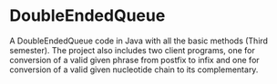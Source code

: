 # DoubleEndedQueue
A DoubleEndedQueue code in Java with all the basic methods (Third semester). The project also includes two client programs, one for conversion of a valid given phrase from postfix to infix and one for conversion of a valid given nucleotide chain to its complementary.
